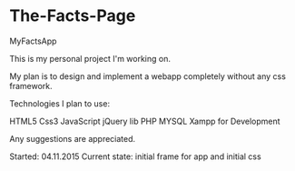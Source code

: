 # The-Facts-Page
MyFactsApp

This is my personal project I'm working on.

My plan is to design and implement a webapp completely without any css framework.

Technologies I plan to use:

HTML5
Css3
JavaScript
jQuery lib
PHP
MYSQL
Xampp for Development

Any suggestions are appreciated.

Started: 04.11.2015
Current state: initial frame for app and initial css


